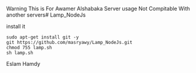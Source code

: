 Warning
This is For Awamer Alshabaka Server usage Not Compitable With another servers# Lamp_NodeJs

install it 
```
sudo apt-get install git -y
git https://github.com/masryawy/Lamp_NodeJs.git
chmod 755 lamp.sh
sh lamp.sh
```

Eslam Hamdy
